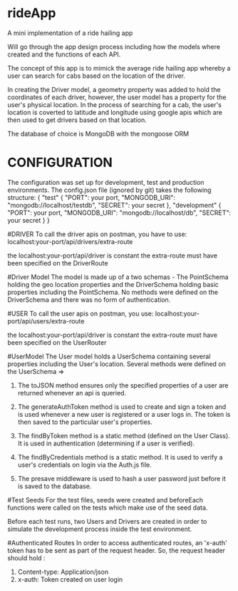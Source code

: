 # rideApp
A mini implementation of a ride hailing app

Will go through the app design process including how the models where created and the functions of each API.

The concept of this app is to mimick the average ride hailing app whereby a user can search for cabs based on the location of the driver.

In creating the Driver model, a geometry property was added to hold the coordinates of each driver, however, the user model has a property for the user's physical location. In the process of searching for a cab, the user's location is coverted to latitude and longitude using google apis which are then used to get drivers based on that location.

The database of choice is MongoDB with the mongoose ORM 

# CONFIGURATION

The configuration was set up for development, test and production environments.
The config.json file (ignored by git) takes the following structure:
{
  "test" {
    "PORT": your port,
    "MONGODB_URI": "mongodb://localhost/testdb",
    "SECRET": your secret
  },
  "development" {
    "PORT": your port,
    "MONGODB_URI": "mongodb://localhost/db",
    "SECRET": your secret
  }
}

#DRIVER
To call the driver apis on postman, you have to use:
localhost:your-port/api/drivers/extra-route

the localhost:your-port/api/driver is constant
the extra-route must have been specified on the DriverRoute

#Driver Model
The model is made up of a two schemas - The PointSchema holding the geo location properties and the DriverSchema holding basic properties including the PointSchema. No methods were defined on the DriverSchema and there was no form of authentication.

#USER
To call the user apis on postman, you use:
localhost:your-port/api/users/extra-route

the localhost:your-port/api/driver is constant
the extra-route must have been specified on the UserRouter

#UserModel
The User model holds a UserSchema containing several properties including the User's location.
Several methods were defined on the UserSchema =>

1. The toJSON method ensures only the specified properties of a user are returned whenever an api is queried.

2. The generateAuthToken method is used to create and sign a token and is used whenever a new user is registered or a user logs in. The token is then saved to the particular user's properties.

3. The findByToken method is a static method (defined on the User Class). It is used in authentication (determining if a user is verified).

4. The findByCredentials method is a static method. It is used to verify a user's credentials on login via the Auth.js file.

5. The presave middleware is used to hash a user password just before it is saved to the database.

#Test Seeds
For the test files, seeds were created and beforeEach functions were called on the tests which make use of the seed data.

Before each test runs, two Users and Drivers are created in order to simulate the development process inside the test environment.

#Authenticated Routes
In order to access authenticated routes, an 'x-auth' token has to be sent as part of the request header.
So, the request header should hold :
1. Content-type: Application/json
2. x-auth: Token created on user login